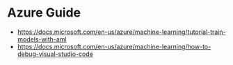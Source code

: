 # Azure Guide

- https://docs.microsoft.com/en-us/azure/machine-learning/tutorial-train-models-with-aml
- https://docs.microsoft.com/en-us/azure/machine-learning/how-to-debug-visual-studio-code
